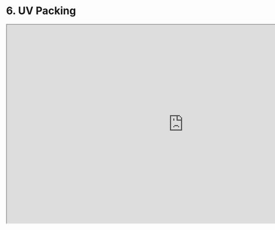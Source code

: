 # 6. UV Packing

<p><iframe src="https://www.youtube.com/embed/RRNsAHLhfRk?rel=0" width="960" height="540" allowfullscreen="allowfullscreen" allow="accelerometer; autoplay; clipboard-write; encrypted-media; gyroscope; picture-in-picture"></iframe></p>
<p>&nbsp;</p>
